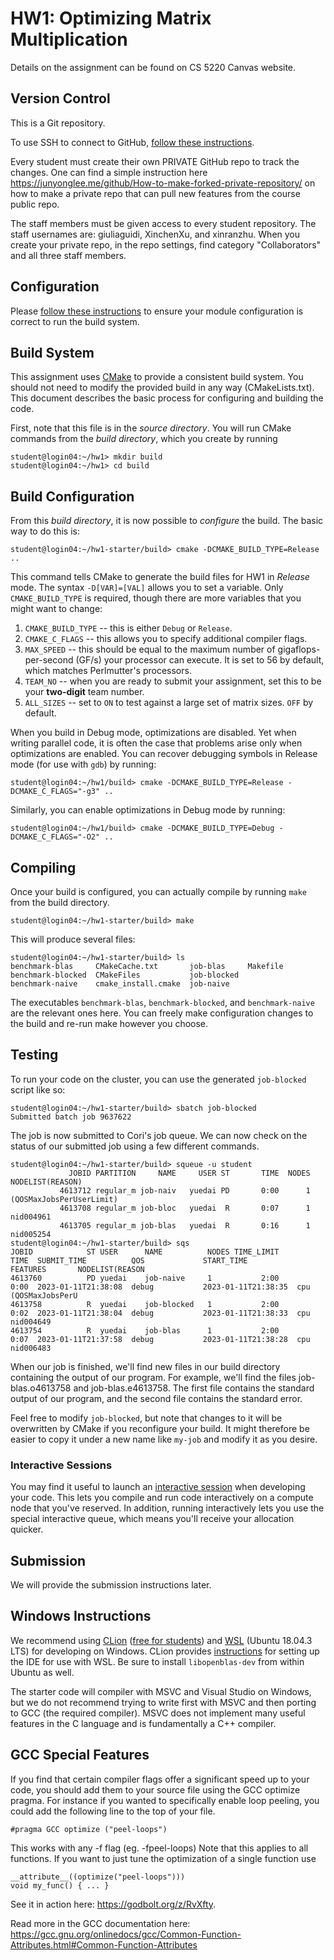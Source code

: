 # HW1: Optimizing Matrix Multiplication

Details on the assignment can be found on CS 5220 Canvas website.

## Version Control

This is a Git repository. 

To use SSH to connect to GitHub,
[follow these instructions](https://help.github.com/en/github/using-git/which-remote-url-should-i-use#cloning-with-ssh-urls).

Every student must create their own PRIVATE GitHub repo to track the changes. One can find a simple instruction here https://junyonglee.me/github/How-to-make-forked-private-repository/ on how to make a private repo that can pull new features from the course public repo. 

The staff members must be given access to every student repository. The staff usernames are: giuliaguidi, XinchenXu, and xinranzhu. When you create your private repo, in the repo settings, find category "Collaborators" and all three staff members. 

## Configuration

Please [follow these instructions](https://github.com/CS5220-SP23/CLASS/tree/main/perlmutter-tutorial) to ensure your module configuration is correct to run the build system.

## Build System

This assignment uses [CMake](https://cmake.org/) to provide a consistent build system.
You should not need to modify the provided build in any way (CMakeLists.txt).
This document describes the basic process for configuring and building the code.

First, note that this file is in the _source directory_.
You will run CMake commands from the _build directory_, which you create by running

```
student@login04:~/hw1> mkdir build
student@login04:~/hw1> cd build
```

## Build Configuration

From this _build directory_, it is now possible to _configure_ the build.
The basic way to do this is:

```
student@login04:~/hw1-starter/build> cmake -DCMAKE_BUILD_TYPE=Release ..
```

This command tells CMake to generate the build files for HW1 in _Release_ mode.
The syntax `-D[VAR]=[VAL]` allows you to set a variable.
Only `CMAKE_BUILD_TYPE` is required, though there are more variables that you might want to change:

1. `CMAKE_BUILD_TYPE` -- this is either `Debug` or `Release`.
2. `CMAKE_C_FLAGS` -- this allows you to specify additional compiler flags.
3. `MAX_SPEED` -- this should be equal to the maximum number of gigaflops-per-second (GF/s) your processor can execute.
It is set to 56 by default, which matches Perlmutter's processors.
4. `TEAM_NO` -- when you are ready to submit your assignment, set this to be your **two-digit** team number.
5. `ALL_SIZES` -- set to `ON` to test against a large set of matrix sizes. `OFF` by default.

When you build in Debug mode, optimizations are disabled.
Yet when writing parallel code, it is often the case that problems arise only when optimizations are enabled.
You can recover debugging symbols in Release mode (for use with `gdb`) by running:

```
student@login04:~/hw1/build> cmake -DCMAKE_BUILD_TYPE=Release -DCMAKE_C_FLAGS="-g3" ..
```

Similarly, you can enable optimizations in Debug mode by running:

```
student@login04:~/hw1/build> cmake -DCMAKE_BUILD_TYPE=Debug -DCMAKE_C_FLAGS="-O2" ..
```

## Compiling

Once your build is configured, you can actually compile by running `make` from the build directory.

```
student@login04:~/hw1-starter/build> make
```

This will produce several files:

```
student@login04:~/hw1-starter/build> ls
benchmark-blas     CMakeCache.txt       job-blas     Makefile
benchmark-blocked  CMakeFiles           job-blocked
benchmark-naive    cmake_install.cmake  job-naive
```

The executables `benchmark-blas`, `benchmark-blocked`, and `benchmark-naive` are the relevant ones here.
You can freely make configuration changes to the build and re-run make however you choose.

## Testing

To run your code on the cluster, you can use the generated `job-blocked` script like so:

```
student@login04:~/hw1-starter/build> sbatch job-blocked
Submitted batch job 9637622
```

The job is now submitted to Cori's job queue.
We can now check on the status of our submitted job using a few different commands.

```
student@login04:~/hw1-starter/build> squeue -u student
             JOBID PARTITION     NAME     USER ST       TIME  NODES NODELIST(REASON)
           4613712 regular_m job-naiv   yuedai PD       0:00      1 (QOSMaxJobsPerUserLimit)
           4613708 regular_m job-bloc   yuedai  R       0:07      1 nid004961
           4613705 regular_m job-blas   yuedai  R       0:16      1 nid005254
student@login04:~/hw1-starter/build> sqs
JOBID            ST USER      NAME          NODES TIME_LIMIT       TIME  SUBMIT_TIME          QOS             START_TIME           FEATURES       NODELIST(REASON
4613760          PD yuedai    job-naive     1           2:00       0:00  2023-01-11T21:38:08  debug           2023-01-11T21:38:35  cpu            (QOSMaxJobsPerU
4613758          R  yuedai    job-blocked   1           2:00       0:02  2023-01-11T21:38:04  debug           2023-01-11T21:38:33  cpu            nid004649      
4613754          R  yuedai    job-blas      1           2:00       0:07  2023-01-11T21:37:58  debug           2023-01-11T21:38:28  cpu            nid006483

```

When our job is finished, we'll find new files in our build directory containing the output of our program.
For example, we'll find the files job-blas.o4613758 and job-blas.e4613758.
The first file contains the standard output of our program, and the second file contains the standard error.

Feel free to modify `job-blocked`, but note that changes to it will be overwritten by CMake if you reconfigure your
build.
It might therefore be easier to copy it under a new name like `my-job` and modify it as you desire.

### Interactive Sessions

You may find it useful to launch an [interactive session](https://docs.nersc.gov/jobs/interactive/) when developing
your code.
This lets you compile and run code interactively on a compute node that you've reserved.
In addition, running interactively lets you use the special interactive queue, which means you'll receive your
allocation quicker.

## Submission

We will provide the submission instructions later. 

## Windows Instructions

We recommend using [CLion](https://www.jetbrains.com/clion/) ([free for students](https://www.jetbrains.com/student/))
and [WSL](https://docs.microsoft.com/en-us/windows/wsl/about) (Ubuntu 18.04.3 LTS) for developing on Windows.
CLion provides [instructions](https://www.jetbrains.com/help/clion/how-to-use-wsl-development-environment-in-clion.html)
for setting up the IDE for use with WSL.
Be sure to install `libopenblas-dev` from within Ubuntu as well.

The starter code will compiler with MSVC and Visual Studio on Windows, but we do not recommend trying to write
first with MSVC and then porting to GCC (the required compiler).
MSVC does not implement many useful features in the C language and is fundamentally a C++ compiler.

## GCC Special Features

If you find that certain compiler flags offer a significant speed up to your code, you should add them to your
source file using the GCC optimize pragma.
For instance if you wanted to specifically enable loop peeling, you could add the following line to the top of your file.

```
#pragma GCC optimize ("peel-loops")
```

This works with any -f flag (eg. -fpeel-loops)
Note that this applies to all functions.
If you want to just tune the optimization of a single function use

```
__attribute__((optimize("peel-loops")))
void my_func() { ... }
```

See it in action here: https://godbolt.org/z/RvXfty.

Read more in the GCC documentation here: https://gcc.gnu.org/onlinedocs/gcc/Common-Function-Attributes.html#Common-Function-Attributes 
